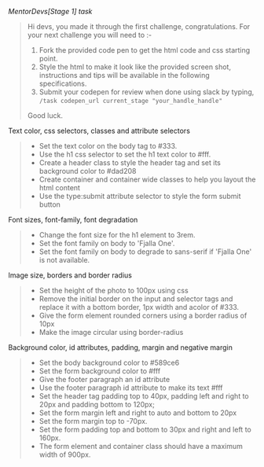 *MentorDevs[Stage 1] task*
> Hi devs, you made it through the first challenge, congratulations. For your next challenge you will need to :-
>
> 1. Fork the provided code pen to get the html code and css starting point.
> 2. Style the html to make it look like the provided screen shot, instructions and tips will be available in the following specifications.
> 3. Submit your codepen for review when done using slack by typing, `/task codepen_url current_stage "your_handle_handle"`
>
>
> Good luck.

Text color, css selectors, classes and attribute selectors
> - Set the text color on the body tag to #333.
> - Use the h1 css selector to set the h1 text color to #fff.
> - Create a header class to style the header tag and set its background color to #dad208
> - Create container and container wide classes to help you layout the html content
> - Use the type:submit attribute selector to style the form submit button

Font sizes, font-family, font degradation
> - Change the font size for the h1 element to 3rem.
> - Set the font family on body to 'Fjalla One'.
> - Set the font family on body to degrade to sans-serif if 'Fjalla One' is not available.

Image size, borders and border radius
> - Set the height of the photo to 100px using css
> - Remove the initial border on the input and selector tags and replace it with a bottom border, 1px width and acolor of #333.
> - Give the form element rounded corners using a border radius of 10px
> - Make the image circular using border-radius

Background color, id attributes, padding, margin and negative margin
> - Set the body background color to #589ce6
> - Set the form background color to #fff
> - Give the footer paragraph an id attribute
> - Use the footer paragraph id attribute to make its text #fff
> - Set the header tag padding top to 40px, padding left and right to 20px and padding bottom to 120px;
> - Set the form margin left and right to auto and bottom to 20px
> - Set the form margin top to -70px.
> - Set the form padding top and bottom to 30px and right and left to 160px.
> - The form element and container class should have a maximum width of 900px.
